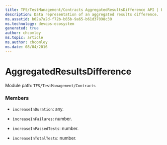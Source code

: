 ```yaml
---
title: TFS/TestManagement/Contracts AggregatedResultsDifference API | Extensions for Azure DevOps Services
description: Data representation of an aggregated results difference.
ms.assetid: b02a7a2d-f72b-b65b-9a65-b61d37098c30
ms.technology: devops-ecosystem
generated: true
author: chcomley
ms.topic: article
ms.author: chcomley
ms.date: 08/04/2016
---
```


# AggregatedResultsDifference

Module path: `TFS/TestManagement/Contracts`

### Members

- `increaseInDuration`: any.

- `increaseInFailures`: number.

- `increaseInPassedTests`: number.

- `increaseInTotalTests`: number.
